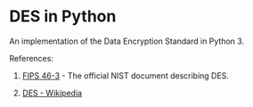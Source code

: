 
# DES in Python

An implementation of the Data Encryption Standard in Python 3.

References:

1. [FIPS 46-3](https://csrc.nist.gov/csrc/media/publications/fips/46/3/archive/1999-10-25/documents/fips46-3.pdf) - The official NIST document describing DES.

2. [DES - Wikipedia](https://en.wikipedia.org/wiki/Data_encryption_standard)
